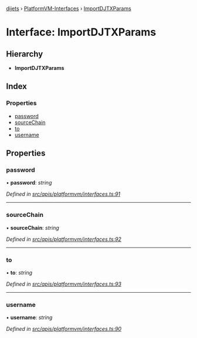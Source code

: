 [dijets](../README.md) › [PlatformVM-Interfaces](../modules/platformvm_interfaces.md) › [ImportDJTXParams](platformvm_interfaces.importdjtxparams.md)

# Interface: ImportDJTXParams

## Hierarchy

* **ImportDJTXParams**

## Index

### Properties

* [password](platformvm_interfaces.importdjtxparams.md#password)
* [sourceChain](platformvm_interfaces.importdjtxparams.md#sourcechain)
* [to](platformvm_interfaces.importdjtxparams.md#to)
* [username](platformvm_interfaces.importdjtxparams.md#username)

## Properties

###  password

• **password**: *string*

*Defined in [src/apis/platformvm/interfaces.ts:91](https://github.com/Dijets-Inc/dijetsjs/blob/master/src/apis/platformvm/interfaces.ts#L91)*

___

###  sourceChain

• **sourceChain**: *string*

*Defined in [src/apis/platformvm/interfaces.ts:92](https://github.com/Dijets-Inc/dijetsjs/blob/master/src/apis/platformvm/interfaces.ts#L92)*

___

###  to

• **to**: *string*

*Defined in [src/apis/platformvm/interfaces.ts:93](https://github.com/Dijets-Inc/dijetsjs/blob/master/src/apis/platformvm/interfaces.ts#L93)*

___

###  username

• **username**: *string*

*Defined in [src/apis/platformvm/interfaces.ts:90](https://github.com/Dijets-Inc/dijetsjs/blob/master/src/apis/platformvm/interfaces.ts#L90)*

